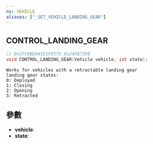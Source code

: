 ```yaml
---
ns: VEHICLE
aliases: ["_SET_VEHICLE_LANDING_GEAR"]
---
```

## CONTROL_LANDING_GEAR

```c
// 0xCFC8BE9A5E1FE575 0x24F873FB
void CONTROL_LANDING_GEAR(Vehicle vehicle, int state);
```

```
Works for vehicles with a retractable landing gear  
landing gear states:  
0: Deployed  
1: Closing  
2: Opening  
3: Retracted  
```

## 參數
* **vehicle**: 
* **state**: 

